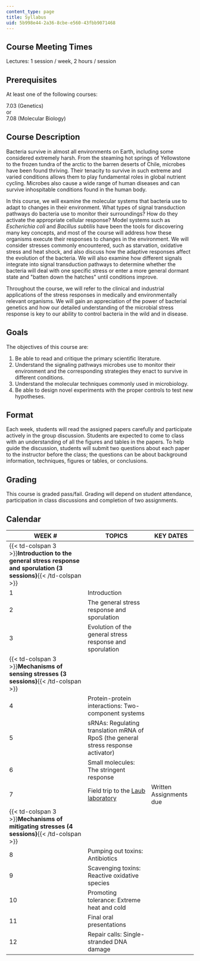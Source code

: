 ```yaml
---
content_type: page
title: Syllabus
uid: 5b998e44-2a36-8cbe-e560-43fbb9071468
---
```


Course Meeting Times
--------------------

Lectures: 1 session / week, 2 hours / session

Prerequisites
-------------

At least one of the following courses:

7.03 (Genetics)  
or  
7.08 (Molecular Biology)

Course Description
------------------

Bacteria survive in almost all environments on Earth, including some considered extremely harsh. From the steaming hot springs of Yellowstone to the frozen tundra of the arctic to the barren deserts of Chile, microbes have been found thriving. Their tenacity to survive in such extreme and varied conditions allows them to play fundamental roles in global nutrient cycling. Microbes also cause a wide range of human diseases and can survive inhospitable conditions found in the human body.

In this course, we will examine the molecular systems that bacteria use to adapt to changes in their environment. What types of signal transduction pathways do bacteria use to monitor their surroundings? How do they activate the appropriate cellular response? Model systems such as _Escherichia coli_ and _Bacillus subtilis_ have been the tools for discovering many key concepts, and most of the course will address how these organisms execute their responses to changes in the environment. We will consider stresses commonly encountered, such as starvation, oxidative stress and heat shock, and also discuss how the adaptive responses affect the evolution of the bacteria. We will also examine how different signals integrate into signal transduction pathways to determine whether the bacteria will deal with one specific stress or enter a more general dormant state and "batten down the hatches" until conditions improve.

Throughout the course, we will refer to the clinical and industrial applications of the stress responses in medically and environmentally relevant organisms. We will gain an appreciation of the power of bacterial genetics and how our detailed understanding of the microbial stress response is key to our ability to control bacteria in the wild and in disease.

Goals
-----

The objectives of this course are:

1.  Be able to read and critique the primary scientific literature.
2.  Understand the signaling pathways microbes use to monitor their environment and the corresponding strategies they enact to survive in different conditions.
3.  Understand the molecular techniques commonly used in microbiology.
4.  Be able to design novel experiments with the proper controls to test new hypotheses.

Format
------

Each week, students will read the assigned papers carefully and participate actively in the group discussion. Students are expected to come to class with an understanding of all the figures and tables in the papers. To help guide the discussion, students will submit two questions about each paper to the instructor before the class; the questions can be about background information, techniques, figures or tables, or conclusions.

Grading
-------

This course is graded pass/fail. Grading will depend on student attendance, participation in class discussions and completion of two assignments.

Calendar
--------

| WEEK # | TOPICS | KEY DATES |
| --- | --- | --- |
| {{< td-colspan 3 >}}**Introduction to the general stress response and sporulation (3 sessions)**{{< /td-colspan >}} |||
| 1 | Introduction | &nbsp; |
| 2 | The general stress response and sporulation | &nbsp; |
| 3 | Evolution of the general stress response and sporulation | &nbsp; |
| {{< td-colspan 3 >}}**Mechanisms of sensing stresses (3 sessions)**{{< /td-colspan >}} |||
| 4 | Protein-protein interactions: Two-component systems | &nbsp; |
| 5 | sRNAs: Regulating translation mRNA of RpoS (the general stress response activator) | &nbsp; |
| 6 | Small molecules: The stringent response | &nbsp; |
| 7 | Field trip to the [Laub laboratory](http://laublab.mit.edu/) | Written Assignments due |
| {{< td-colspan 3 >}}**Mechanisms of mitigating stresses (4 sessions)**{{< /td-colspan >}} |||
| 8 | Pumping out toxins: Antibiotics | &nbsp; |
| 9 | Scavenging toxins: Reactive oxidative species | &nbsp; |
| 10 | Promoting tolerance: Extreme heat and cold | &nbsp; |
| 11 | Final oral presentations | &nbsp; |
| 12 | Repair calls: Single-stranded DNA damage |